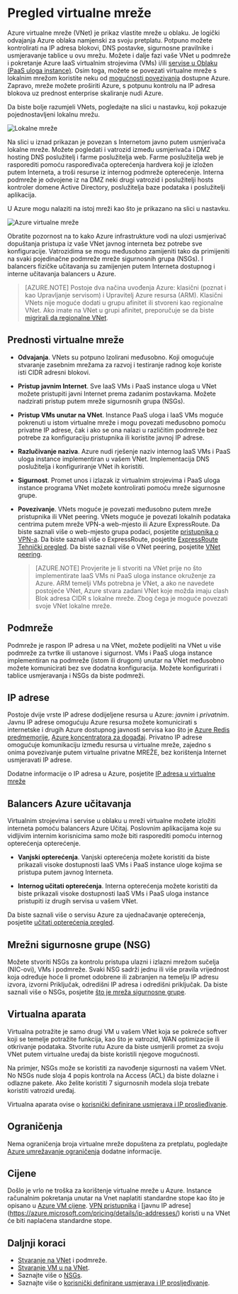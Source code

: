 <properties
   pageTitle="Pregled Azure virtualne mreže (VNet)"
   description="Saznajte više o virtualne mreže (VNets) u Azure."
   services="virtual-network"
   documentationCenter="na"
   authors="jimdial"
   manager="carmonm"
   editor="tysonn" />
<tags
   ms.service="virtual-network"
   ms.devlang="na"
   ms.topic="get-started-article"
   ms.tgt_pltfrm="na"
   ms.workload="infrastructure-services"
   ms.date="03/15/2016"
   ms.author="jdial" />

# <a name="virtual-network-overview"></a>Pregled virtualne mreže

Azure virtualne mreže (VNet) je prikaz vlastite mreže u oblaku.  Je logički odvajanja Azure oblaka namjenski za svoju pretplatu. Potpuno možete kontrolirati na IP adresa blokovi, DNS postavke, sigurnosne pravilnike i usmjeravanje tablice u ovu mrežu. Možete i dalje fazi vaše VNet u podmreže i pokretanje Azure IaaS virtualnim strojevima (VMs) i/ili [servise u Oblaku (PaaS uloga instance)](../cloud-services/cloud-services-choose-me.md). Osim toga, možete se povezati virtualne mreže s lokalnim mrežom koristite neku od [mogućnosti povezivanja](../vpn-gateway/vpn-gateway-about-vpngateways.md#site-to-site-and-multi-site) dostupne Azure. Zapravo, mreže možete proširiti Azure, s potpunu kontrolu na IP adresa blokova uz prednost enterprise skaliranje nudi Azure.

Da biste bolje razumjeli VNets, pogledajte na slici u nastavku, koji pokazuje pojednostavljeni lokalnu mrežu.

![Lokalne mreže](./media/virtual-networks-overview/figure01.png)

Na slici u iznad prikazan je povezan s Internetom javno putem usmjerivača lokalne mreže. Možete pogledati i vatrozid između usmjerivača i DMZ hosting DNS poslužitelj i farme poslužitelja web. Farme poslužitelja web je rasporediti pomoću raspoređivača opterećenja hardvera koji je izložen putem Interneta, a troši resurse iz internog podmreže opterećenje. Interna podmreže je odvojene iz na DMZ neki drugi vatrozid i poslužitelji hosts kontroler domene Active Directory, poslužitelja baze podataka i poslužitelji aplikacija.

U Azure mogu nalaziti na istoj mreži kao što je prikazano na slici u nastavku.

![Azure virtualne mreže](./media/virtual-networks-overview/figure02.png)

Obratite pozornost na to kako Azure infrastrukture vodi na ulozi usmjerivač dopuštanja pristupa iz vaše VNet javnog interneta bez potrebe sve konfiguracije. Vatrozidima se mogu međusobno zamijeniti tako da primijeniti na svaki pojedinačne podmreže mreže sigurnosnih grupa (NSGs). I balancers fizičke učitavanja su zamijenjen putem Interneta dostupnog i interne učitavanja balancers u Azure.

>[AZURE.NOTE] Postoje dva načina uvođenja Azure: klasični (poznat i kao Upravljanje servisom) i Upravitelj Azure resursa (ARM). Klasični VNets nije moguće dodati u grupu afinitet ili stvoreni kao regionalne VNet. Ako imate na VNet u grupi afinitet, preporučuje se da biste [migrirali da regionalne VNet](virtual-networks-migrate-to-regional-vnet.md).

## <a name="virtual-network-benefits"></a>Prednosti virtualne mreže

- **Odvajanja**. VNets su potpuno Izolirani međusobno. Koji omogućuje stvaranje zasebnim mrežama za razvoj i testiranje radnog koje koriste isti CIDR adresni blokovi.

- **Pristup javnim Internet**. Sve IaaS VMs i PaaS instance uloga u VNet možete pristupiti javni Internet prema zadanim postavkama. Možete nadzirati pristup putem mreže sigurnosnih grupa (NSGs).

- **Pristup VMs unutar na VNet**. Instance PaaS uloga i IaaS VMs moguće pokrenuti u istom virtualne mreže i mogu povezati međusobno pomoću privatne IP adrese, čak i ako se ona nalazi u različitim podmreže bez potrebe za konfiguraciju pristupnika ili koristite javnoj IP adrese.

- **Razlučivanje naziva**. Azure nudi rješenje naziv internog IaaS VMs i PaaS uloga instance implementiran u vašem VNet. Implementacija DNS poslužitelja i konfiguriranje VNet ih koristiti.

- **Sigurnost**. Promet unos i izlazak iz virtualnim strojevima i PaaS uloga instance programa VNet možete kontrolirati pomoću mreže sigurnosne grupe.

- **Povezivanje**. VNets moguće je povezati međusobno putem mreže pristupnika ili VNet peering. VNets moguće je povezati lokalnih podataka centrima putem mreže VPN-a web-mjesto ili Azure ExpressRoute. Da biste saznali više o web-mjesto grupa podaci, posjetite [pristupnika o VPN-a](../vpn-gateway/vpn-gateway-about-vpngateways.md#site-to-site-and-multi-site). Da biste saznali više o ExpressRoute, posjetite [ExpressRoute Tehnički pregled](../expressroute/expressroute-introduction.md). Da biste saznali više o VNet peering, posjetite [VNet peering](virtual-network-peering-overview.md).

    >[AZURE.NOTE] Provjerite je li stvoriti na VNet prije no što implementirate IaaS VMs ni PaaS uloga instance okruženje za Azure. ARM temelji VMs potrebna je VNet, a ako ne navedete postojeće VNet, Azure stvara zadani VNet koje možda imaju clash Blok adresa CIDR s lokalne mreže. Zbog čega je moguće povezati svoje VNet lokalne mreže.

## <a name="subnets"></a>Podmreže

Podmreže je raspon IP adresa u na VNet, možete podijeliti na VNet u više podmreže za tvrtke ili ustanove i sigurnost. VMs i PaaS uloga instance implementiran na podmreže (istom ili drugom) unutar na VNet međusobno možete komunicirati bez sve dodatna konfiguracija. Možete konfigurirati i tablice usmjeravanja i NSGs da biste podmreži.

## <a name="ip-addresses"></a>IP adrese


Postoje dvije vrste IP adrese dodijeljene resursa u Azure: *javnim* i *privatnim*. Javnu IP adrese omogućuju Azure resursa možete komunicirati s internetske i drugih Azure dostupnog javnosti servisa kao što je [Azure Redis predmemorije](https://azure.microsoft.com/services/cache/), [Azure koncentratora za događaj](https://azure.microsoft.com/documentation/services/event-hubs/). Privatno IP adrese omogućuje komunikaciju između resursa u virtualne mreže, zajedno s onima povezivanje putem virtualne privatne MREŽE, bez korištenja Internet usmjeravati IP adrese.

Dodatne informacije o IP adresa u Azure, posjetite [IP adresa u virtualne mreže](virtual-network-ip-addresses-overview-arm.md)

## <a name="azure-load-balancers"></a>Balancers Azure učitavanja

Virtualnim strojevima i servise u oblaku u mreži virtualne možete izložiti interneta pomoću balancers Azure Učitaj. Poslovnim aplikacijama koje su vidljivim internim korisnicima samo može biti rasporediti pomoću internog opterećenja opterećenje.

- **Vanjski opterećenja**. Vanjski opterećenja možete koristiti da biste prikazali visoke dostupnosti IaaS VMs i PaaS instance uloge kojima se pristupa putem javnog Interneta.

- **Internog učitati opterećenja**. Interna opterećenja možete koristiti da biste prikazali visoke dostupnosti IaaS VMs i PaaS uloga instance pristupiti iz drugih servisa u vašem VNet.

Da biste saznali više o servisu Azure za ujednačavanje opterećenja, posjetite [učitati opterećenja pregled](../load-balancer/load-balancer-overview.md).

## <a name="network-security-group-nsg"></a>Mrežni sigurnosne grupe (NSG)

Možete stvoriti NSGs za kontrolu pristupa ulazni i izlazni mrežom sučelja (NIC-ovi), VMs i podmreže. Svaki NSG sadrži jednu ili više pravila vrijednost koja određuje hoće li promet odobrene ili zabranjen na temelju IP adresu izvora, izvorni Priključak, odredišni IP adresa i odredišni priključak. Da biste saznali više o NSGs, posjetite [što je mreža sigurnosne grupe](virtual-networks-nsg.md).

## <a name="virtual-appliances"></a>Virtualna aparata

Virtualna potražite je samo drugi VM u vašem VNet koja se pokreće softver koji se temelje potražite funkcija, kao što je vatrozid, WAN optimizacije ili otkrivanje podataka. Stvorite rutu Azure da biste usmjerili promet za svoju VNet putem virtualne uređaj da biste koristili njegove mogućnosti.

Na primjer, NSGs može se koristiti za navođenje sigurnosti na vašem VNet. No NSGs nude sloja 4 popis kontrola na Access (ACL) da biste dolazne i odlazne pakete. Ako želite koristiti 7 sigurnosnih modela sloja trebate koristiti vatrozid uređaj.

Virtualna aparata ovise o [korisnički definirane usmjerava i IP prosljeđivanje](virtual-networks-udr-overview.md).

## <a name="limits"></a>Ograničenja
Nema ograničenja broja virtualne mreže dopuštena za pretplatu, pogledajte [Azure umrežavanje ograničenja](../azure-subscription-service-limits.md#networking-limits) dodatne informacije.

## <a name="pricing"></a>Cijene
Došlo je vrlo ne troška za korištenje virtualne mreže u Azure. Instance računalnim pokretanja unutar na Vnet naplatiti standardne stope kao što je opisano u [Azure VM cijene](https://azure.microsoft.com/pricing/details/virtual-machines/). [VPN pristupnika](https://azure.microsoft.com/pricing/details/vpn-gateway/) i [javnu IP adrese] (https://azure.microsoft.com/pricing/details/ip-addresses/) koristi u na VNet će biti naplaćena standardne stope.

## <a name="next-steps"></a>Daljnji koraci

- [Stvaranje na VNet](virtual-networks-create-vnet-arm-pportal.md) i podmreže.
- [Stvaranje VM u na VNet](../virtual-machines/virtual-machines-windows-hero-tutorial.md).
- Saznajte više o [NSGs](virtual-networks-nsg.md).
- Saznajte više o [korisnički definirane usmjerava i IP prosljeđivanje](virtual-networks-udr-overview.md).
